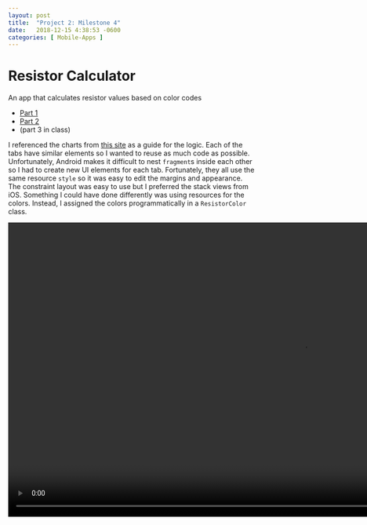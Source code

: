 ```yaml
---
layout: post
title:  "Project 2: Milestone 4"
date:   2018-12-15 4:38:53 -0600
categories: [ Mobile-Apps ]
---
```


# Resistor Calculator
An app that calculates resistor values based on color codes
- [Part 1](p2-milestone-1)
- [Part 2](p2-milestone-2)
- (part 3 in class)

I referenced the charts from [this site](https://www.allaboutcircuits.com/tools/resistor-color-code-calculator/) as a guide for the logic. Each of the tabs have similar elements so I wanted to reuse as much code as possible. Unfortunately, Android makes it difficult to nest `fragment`s inside each other so I had to create new UI elements for each tab. Fortunately, they all use the same resource `style` so it was easy to edit the margins and appearance. The constraint layout was easy to use but I preferred the stack views from iOS. Something I could have done differently was using resources for the colors. Instead, I assigned the colors programmatically in a `ResistorColor` class.

<video height="600px" autoplay controls preload muted loop>
<source src="{{ site.baseurl }}/assets/image/res-calc.webm" type="video/webm">
</video
